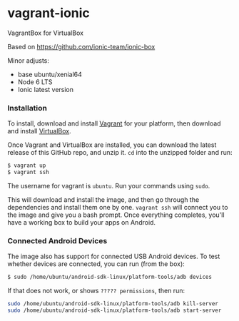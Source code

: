 # vagrant-ionic
VagrantBox for VirtualBox

Based on https://github.com/ionic-team/ionic-box

Minor adjusts:
- base ubuntu/xenial64
- Node 6 LTS
- Ionic latest version

### Installation


To install, download and install [Vagrant](https://www.vagrantup.com/downloads.html) for your platform, then download and install [VirtualBox](http://virtualbox.org/).

Once Vagrant and VirtualBox are installed, you can download the latest release of this GitHub repo, and unzip it. `cd` into the unzipped folder and run:

```bash
$ vagrant up
$ vagrant ssh
```

The username for vagrant is `ubuntu`. Run your commands using `sudo`. 

This will download and install the image, and then go through the dependencies and install them one by one. `vagrant ssh` will connect you to the image and give you a bash prompt. Once everything completes, you'll have a working box to build your apps on Android.

### Connected Android Devices

The image also has support for connected USB Android devices. To test whether devices are connected, you can run (from the box):

```bash
$ sudo /home/ubuntu/android-sdk-linux/platform-tools/adb devices
```

If that does not work, or shows `????? permissions`, then run:

```bash
sudo /home/ubuntu/android-sdk-linux/platform-tools/adb kill-server
sudo /home/ubuntu/android-sdk-linux/platform-tools/adb start-server
```
